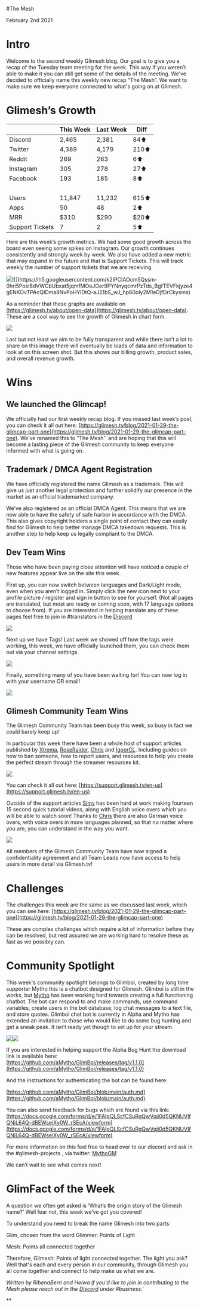 #The Mesh

February 2nd 2021

# Intro

Welcome to the second weekly Glimesh blog. Our goal is to give you a recap of the Tuesday team meeting for the week. This way if you weren’t able to make it you can still get some of the details of the meeting. We’ve decided to officially name this weekly new recap “The Mesh”. We want to make sure we keep everyone connected to what's going on at Glimesh.

# Glimesh’s Growth


| <br/> | This Week | Last Week | Diff |
| - | - | - | - |
| Discord | 2,465 | 2,381 | 84⬆ |
| Twitter | 4,389 | 4,179 | 210⬆ |
| Reddit | 269 | 263 | 6⬆ |
| Instagram | 305 | 278 | 27⬆ |
| Facebook | 193 | 185 | 8⬆ |
| <br/> | <br/> | <br/> | <br/> |
| Users | 11,847 | 11,232 | 615⬆ |
| Apps | 50 | 48 | 2⬆ |
| MRR | $310 | $290 | $20⬆ |
| Support Tickets | 7 | 2 | 5⬆ |

Here are this week’s growth metrics. We had some good growth across the board even seeing some spikes on Instagram. Our growth continues consistently and strongly week by week. We also have added a new metric that may expand in the future and that is Support Tickets. This will track weekly the number of support tickets that we are receiving.

![](https://lh5.googleusercontent.com/ay4QaJwl2N1NO7fMOWcrOqZbyj5xlk3JyUWwUtmxMc7P1BtLSklFgCgUJSY9MlgZ2MGSHetpqNOoZ4P6M7OyEcsiBPY7NjHs4St10SY8oSzfWkkUDrQtMlu-gsOdD2J8cLD0R0n_)![](https://lh5.googleusercontent.com/k2IPCIAOcm5Qssm-0hri5PosI8dVWCbUbxat5jqmfMOeJOer9PYNnyqcmrPzTds_BgfTEVFkjyze4gENKOvTPAcQIDma8NvPoHYiDtQ-aJ21bS_wJ_hp60oIy2M1eDjfDrCkysms)

As a reminder that these graphs are available on [https://glimesh.tv/about/open-data](https://glimesh.tv/about/open-data). These are a cool way to see the growth of Glimesh in chart form.

![](https://lh3.googleusercontent.com/dC3-DxbhPrejIhUMJs77eVTsrutE8jGFj1pugaXqajJsLFsbJHyZ8uNLC5DtmiGyJNG1LJMbrvT5lY8WVtRUc52DtI8263fhWsJO0zZoz6k8m8_8W4zXm_GAyLSExcLtftMwj_-W)

Last but not least we aim to be fully transparent and while there isn’t a lot to share on this image there will eventually be loads of data and information to look at on this screen shot. But this shows our billing growth, product sales, and overall revenue growth.

# Wins

## We launched the Glimcap!

We officially had our first weekly recap blog. If you missed last week’s post, you can check it all out here: [https://glimesh.tv/blog/2021-01-29-the-glimcap-part-one](https://glimesh.tv/blog/2021-01-29-the-glimcap-part-one). We’ve renamed this to “The Mesh'' and are hoping that this will become a lasting piece of the Glimesh community to keep everyone informed with what is going on.

## Trademark / DMCA Agent Registration

We have officially registered the name Glimesh as a trademark. This will give us just another legal protection and further solidify our presence in the market as an official trademarked company.

We’ve also registered as an official DMCA Agent. This means that we are now able to have the safety of safe harbor in accordance with the DMCA. This also gives copyright holders a single point of contact they can easily find for Glimesh to help better manage DMCA takedown requests. This is another step to help keep us legally compliant to the DMCA.

## Dev Team Wins

Those who have been paying close attention will have noticed a couple of new features appear live on the site this week.

First up, you can now switch between languages and Dark/Light mode, even when you aren’t logged in. Simply click the new icon next to your profile picture / register and sign in button to see for yourself. (Not all pages are translated, but most are ready or coming soon, with 17 language options to choose from). If you are interested in helping translate any of these pages feel free to join in #translators in the [Discord](http://discord.gg/glimesh)

![](https://lh3.googleusercontent.com/vPO3sz3rH-DwYWtKmJoAUBacu58vf9kYegaE4bymS8s_YAZuuP6xU6dwIbpfPwd4d7wI9udctNG1NkXI7U-0cupLz7_nglD7IcwBnHjqndmZoEdfDs-Jz5rBQw8ETdNT2BWmkUSr)

Next up we have Tags! Last week we showed off how the tags were working, this week, we have officially launched them, you can check them out via your channel settings.

![](https://lh3.googleusercontent.com/ro6db7hHkVHc4H4uH-4C1g9iIoL3q_wEs7cmGg64eWI0YVpic_ap5KEmZE29sfY-Gz8GhIDivYTCIk05-6b6McW2ZqsGzSFwybG0p-0MEONFel90ix8a7b1UVBkWL3sIX2O37fDE)

Finally, something many of you have been waiting for! You can now log in with your username OR email!

![](https://lh4.googleusercontent.com/PiOQkxCisEJGUEX_dGXg8hiCVA2C_-AXYqrXN84v9P9hRQUMZP-46DI1413sGpbfNMP33QdLopQPQg66ghONFB4-zMBbP_jaXgtJYMISWZANxLJxV7ymYuL-fi07XSxWbdZvqWuy)

## Glimesh Community Team Wins

The Glimesh Community Team has been busy this week, so busy in fact we could barely keep up!

In particular this week there have been a whole host of support articles published by [Xtrema](https://glimesh.tv/Xtrema/profile), [RoseRaider](https://glimesh.tv/RoseRaider1/profile), [Chris](https://glimesh.tv/chris/profile) and [IgoorCL](https://glimesh.tv/ghufte/profile). Including guides on how to ban someone, how to report users, and resources to help you create the perfect stream through the streamer resources kit.

![](https://lh6.googleusercontent.com/7bbgcVkWw3F6kzjcs_dIK781g362_LLzZA0TLsDmCFPl1B2yAKuwTSRRvdqn17T8TYwfNqt6P9H5Z7NAsJAkusSYd5-oHPJzDx_2BCAonaEauPps12v1OR0I8hniEsqYN9D965ft)

You can check it all out here: [https://support.glimesh.tv/en-us](https://support.glimesh.tv/en-us)

Outside of the support articles [Simy](https://glimesh.tv/JustSimy/profile) has been hard at work making fourteen 15 second quick tutorial videos, along with English voice overs which you will be able to watch soon! Thanks to [Chris](https://glimesh.tv/chris/profile) there are also German voice overs, with voice overs in more languages planned, so that no matter where you are, you can understand in the way you want.

![](https://lh5.googleusercontent.com/-a-1PKwKkrZYnpFQeYK-Jm-MKwTbhs2TgMqSlknaO6l48UXUiwuQKz2qpseDb_XY1P-ZBzZAOotpf_BvIeSayHT2oTOBsBpdOX2LXZWD3r2RzLEdj1CXvpgjGO168goShU0WPP6e)

All members of the Glimesh Community Team have now signed a confidentiality agreement and all Team Leads now have access to help users in more detail via Glimesh.tv!

# Challenges

The challenges this week are the same as we discussed last week, which you can see here: [https://glimesh.tv/blog/2021-01-29-the-glimcap-part-one](https://glimesh.tv/blog/2021-01-29-the-glimcap-part-one)

These are complex challenges which require a lot of information before they can be resolved, but rest assured we are working hard to resolve these as fast as we possibly can.

# Community Spotlight

This week's community spotlight belongs to Glimboi, created by long time supporter Mytho this is a chatbot designed for Glimesh. Glimboi is still in the works, but [Mytho](https://glimesh.tv/Mytho/profile) has been working hard towards creating a full functioning chatbot. The bot can respond to and make commands, use command variables, create users in the bot database, log chat messages to a text file, and store quotes. Glimboi chat bot is currently in Alpha and Mytho has extended an invitation to those who would like to do some bug hunting and get a sneak peak. It isn’t ready yet though to set up for your stream.

![](https://lh4.googleusercontent.com/F8qpBj6IAxfDP2NKhCKTFon-4M0tjZdEEy6NsPKtQunaMs_yvhVEg4mMFApQQ8f_R6hi2v2JM3tWSmewBScrCfJCv2zLuOw5UMnqbq6oUGJfI5xIh66lKFcrivRo11eewfkJAdc-)![](https://lh4.googleusercontent.com/xt2LSCzHs0bgbfy7IKqO3LWfc3xA92gmmIFVNHGwGK29xGZmMKs_WL94uRje_dJ8SL2G82PGHjj48yvbcC0POhfizRDodFU-AGOtOAEOm-AiO6HfNGsX72UWIXdTx96on55Wmh5A)

If you are interested in helping support the Alpha Bug Hunt the download link is available here: [https://github.com/aMytho/GlimBoi/releases/tag/v1.1.0](https://github.com/aMytho/GlimBoi/releases/tag/v1.1.0)

And the instructions for authenticating the bot can be found here:

[https://github.com/aMytho/GlimBoi/blob/main/auth.md](https://github.com/aMytho/GlimBoi/blob/main/auth.md)

You can also send feedback for bugs which are found via this link:
[https://docs.google.com/forms/d/e/1FAIpQLScfCSuRgQwVqji0d5QKNUVIfQNiL64Q-dBEWseiXy0W_rSEcA/viewform](https://docs.google.com/forms/d/e/1FAIpQLScfCSuRgQwVqji0d5QKNUVIfQNiL64Q-dBEWseiXy0W_rSEcA/viewform)

For more information on this feel free to head over to our discord and ask in the #glimesh-projects , via twitter: [MythoGM](https://twitter.com/mythogm)

We can’t wait to see what comes next!

# GlimFact of the Week

A question we often get asked is ‘What’s the origin story of the Glimesh name?’ Well fear not, this week we’ve got you covered!

To understand you need to break the name Glimesh into two parts:

Glim, chosen from the word Glimmer: Points of Light

Mesh: Points all connected together

Therefore, Glimesh: Points of light connected together. The light you ask? Well that's each and every person in our community, through Glimesh you all come together and connect to help make us what we are.

*Written by RibenaBerri and Heiwa if you'd like to join in contributing to the Mesh please reach out in the [Discord](https://discord.gg/glimesh) under #business.'*

**
